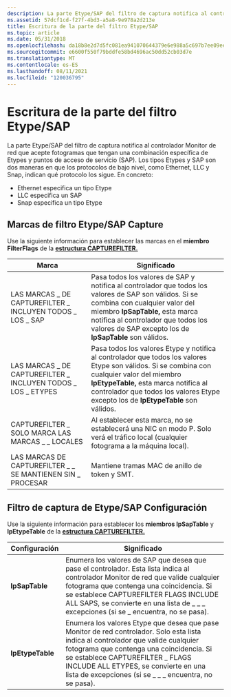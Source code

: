 ```yaml
---
description: La parte Etype/SAP del filtro de captura notifica al controlador Monitor de red que acepte fotogramas que tengan una combinación específica de Etypes y puntos de acceso de servicio (SAP).
ms.assetid: 57dcf1cd-f27f-4bd3-a5a8-9e978a2d213e
title: Escritura de la parte del filtro Etype/SAP
ms.topic: article
ms.date: 05/31/2018
ms.openlocfilehash: da18b8e2d7d5fc081ea941070644379e6e988a5c697b7ee09ee76a8fdd0c083e
ms.sourcegitcommit: e6600f550f79bddfe58bd4696ac50dd52cb03d7e
ms.translationtype: MT
ms.contentlocale: es-ES
ms.lasthandoff: 08/11/2021
ms.locfileid: "120036795"
---
```

# <a name="writing-etypesap-filter-portion"></a>Escritura de la parte del filtro Etype/SAP

La parte Etype/SAP del filtro de captura notifica al controlador Monitor de red que acepte fotogramas [](s.md) que tengan una combinación específica de Etypes y puntos de acceso de servicio (SAP). Los tipos Etypes y SAP son dos maneras en que los protocolos de bajo nivel, como Ethernet, LLC y Snap, indican qué protocolo los sigue. En concreto:

-   Ethernet especifica un tipo Etype
-   LLC especifica un SAP
-   Snap especifica un tipo Etype

## <a name="etypesap-capture-filter-flags"></a>Marcas de filtro Etype/SAP Capture

Use la siguiente información para establecer las marcas en el **miembro FilterFlags** de la [**estructura CAPTUREFILTER.**](capturefilter.md)



| Marca                                         | Significado                                                                                                                                                                                                                                                     |
|----------------------------------------------|-------------------------------------------------------------------------------------------------------------------------------------------------------------------------------------------------------------------------------------------------------------|
| LAS MARCAS \_ DE CAPTUREFILTER \_ INCLUYEN TODOS \_ LOS \_ SAP   | Pasa todos los valores de SAP y notifica al controlador que todos los valores de SAP son válidos. Si se combina con cualquier valor del miembro **lpSapTable,** esta marca notifica al controlador que todos los valores de SAP excepto los de **lpSapTable** son válidos.<br/>           |
| LAS MARCAS \_ DE CAPTUREFILTER \_ INCLUYEN TODOS \_ LOS \_ ETYPES | Pasa todos los valores Etype y notifica al controlador que todos los valores Etype son válidos. Si se combina con cualquier valor del miembro **lpEtypeTable,** esta marca notifica al controlador que todos los valores Etype excepto los de **lpEtypeTable** son válidos.<br/> |
| CAPTUREFILTER \_ SOLO MARCA LAS MARCAS \_ \_ LOCALES           | Al establecer esta marca, no se establecerá una NIC en modo P. Solo verá el tráfico local (cualquier fotograma a la máquina local).                                                                                                                                          |
| LAS MARCAS DE CAPTUREFILTER \_ \_ SE MANTIENEN SIN \_ PROCESAR             | Mantiene tramas MAC de anillo de token y SMT.                                                                                                                                                                                                                        |



 

## <a name="etypesap-capture-filter-settings"></a>Filtro de captura de Etype/SAP Configuración

Use la siguiente información para establecer los **miembros lpSapTable** y **lpEtypeTable** de la [**estructura CAPTUREFILTER.**](capturefilter.md)



| Configuración          | Significado                                                                                                                                                                                                                                                              |
|------------------|----------------------------------------------------------------------------------------------------------------------------------------------------------------------------------------------------------------------------------------------------------------------|
| **lpSapTable**   | Enumera los valores de SAP que desea que pase el controlador. Esta lista indica al controlador Monitor de red que valide cualquier fotograma que contenga una coincidencia. Si se establece CAPTUREFILTER FLAGS INCLUDE ALL SAPS, se convierte en una lista de \_ \_ \_ excepciones (si se \_ encuentra, no se pasa).           |
| **lpEtypeTable** | Enumera los valores Etype que desea que pase Monitor de red controlador. Solo esta lista indica al controlador que valide cualquier fotograma que contenga una coincidencia. Si se establece CAPTUREFILTER \_ FLAGS INCLUDE ALL ETYPES, se convierte en una lista de excepciones (si se \_ \_ \_ encuentra, no se pasa). |



 

 

 




